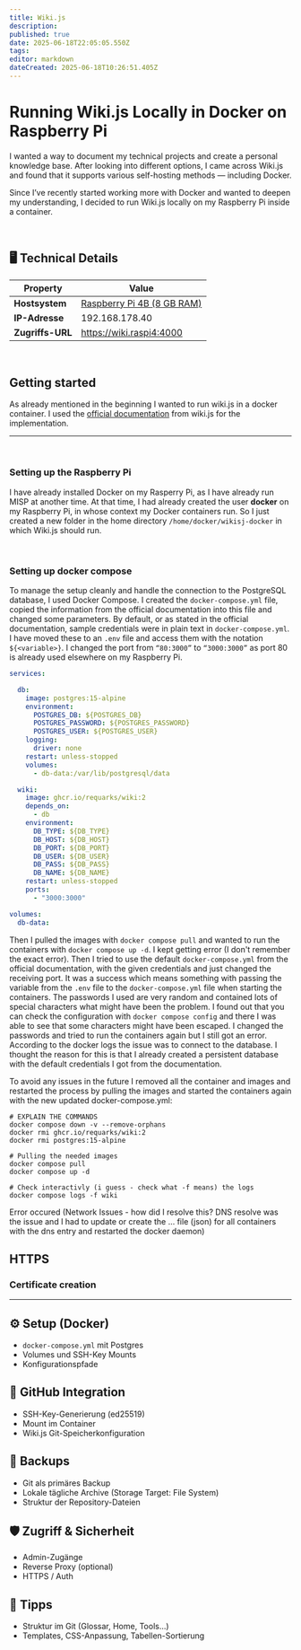 ```yaml
---
title: Wiki.js
description: 
published: true
date: 2025-06-18T22:05:05.550Z
tags: 
editor: markdown
dateCreated: 2025-06-18T10:26:51.405Z
---
```


# Running Wiki.js Locally in Docker on Raspberry Pi

I wanted a way to document my technical projects and create a personal knowledge base. After looking into different options, I came across Wiki.js and found that it supports various self-hosting methods — including Docker.

Since I’ve recently started working more with Docker and wanted to deepen my understanding, I decided to run Wiki.js locally on my Raspberry Pi inside a container.

<br>

## 🖥️ Technical Details
| Property | Value |
|---|---|
| **Hostsystem** | [Raspberry Pi 4B (8 GB RAM)](/home-lab/Server/raspberrypi)|
| **IP-Adresse** | 192.168.178.40 |
| **Zugriffs-URL** | https://wiki.raspi4:4000 |

<br>

## Getting started
As already mentioned in the beginning I wanted to run wiki.js in a docker container. I used the [official documentation](https://docs.requarks.io/install/docker) from wiki.js for the implementation.

---
<br>

### Setting up the Raspberry Pi
I have already installed Docker on my Rasperry Pi, as I have already run MISP at another time. At that time, I had already created the user **docker** on my Raspberry Pi, in whose context my Docker containers run. So I just created a new folder in the home directory `/home/docker/wikisj-docker` in which Wiki.js should run.

<br>

### Setting up docker compose
To manage the setup cleanly and handle the connection to the PostgreSQL database, I used Docker Compose.
I created the `docker-compose.yml` file, copied the information from the official documentation into this file and changed some parameters.
By default, or as stated in the official documentation, sample credentials were in plain text in `docker-compose.yml`. I have moved these to an `.env` file and access them with the notation `${<variable>}`.
I changed the port from `“80:3000”` to `“3000:3000”` as port 80 is already used elsewhere on my Raspberry Pi.


```yaml
services:

  db:
    image: postgres:15-alpine
    environment:
      POSTGRES_DB: ${POSTGRES_DB}
      POSTGRES_PASSWORD: ${POSTGRES_PASSWORD}
      POSTGRES_USER: ${POSTGRES_USER}
    logging:
      driver: none
    restart: unless-stopped
    volumes:
      - db-data:/var/lib/postgresql/data

  wiki:
    image: ghcr.io/requarks/wiki:2
    depends_on:
      - db
    environment:
      DB_TYPE: ${DB_TYPE}
      DB_HOST: ${DB_HOST}
      DB_PORT: ${DB_PORT}
      DB_USER: ${DB_USER}
      DB_PASS: ${DB_PASS}
      DB_NAME: ${DB_NAME}
    restart: unless-stopped
    ports:
      - "3000:3000"

volumes:
  db-data:
```

Then I pulled the images with `docker compose pull` and wanted to run the containers with `docker compose up -d`. I kept getting error (I don't remember the exact error). Then I tried to use the default `docker-compose.yml` from the official documentation, with the given credentials and just changed the receiving port. It was a success which means something with passing the variable from the `.env` file to the `docker-compose.yml` file when starting the containers. The passwords I used are very random and contained lots of special characters what might have been the problem. I found out that you can check the configuration with `docker compose config` and there I was able to see that some characters might have been escaped. I changed the passwords and tried to run the containers again but I still got an error. According to the docker logs the issue was to connect to the database. I thought the reason for this is that I already created a persistent database with the default credentials I got from the documentation. 

To avoid any issues in the future I removed all the container and images and restarted the process by pulling the images and started the containers again with the new updated docker-compose.yml:
```
# EXPLAIN THE COMMANDS
docker compose down -v --remove-orphans
docker rmi ghcr.io/requarks/wiki:2
docker rmi postgres:15-alpine

# Pulling the needed images
docker compose pull
docker compose up -d

# Check interactivly (i guess - check what -f means) the logs
docker compose logs -f wiki
```



Error occured (Network Issues - how did I resolve this? DNS resolve was the issue and I had to update or create the ... file (json) for all containers with the dns entry and restarted the docker daemon)

## HTTPS

### Certificate creation



--- 

## ⚙️ Setup (Docker)

- `docker-compose.yml` mit Postgres
- Volumes und SSH-Key Mounts
- Konfigurationspfade

## 🔐 GitHub Integration

- SSH-Key-Generierung (ed25519)
- Mount im Container
- Wiki.js Git-Speicherkonfiguration

## 💾 Backups

- Git als primäres Backup
- Lokale tägliche Archive (Storage Target: File System)
- Struktur der Repository-Dateien

## 🛡️ Zugriff & Sicherheit

- Admin-Zugänge
- Reverse Proxy (optional)
- HTTPS / Auth

## 🧠 Tipps

- Struktur im Git (Glossar, Home, Tools...)
- Templates, CSS-Anpassung, Tabellen-Sortierung

